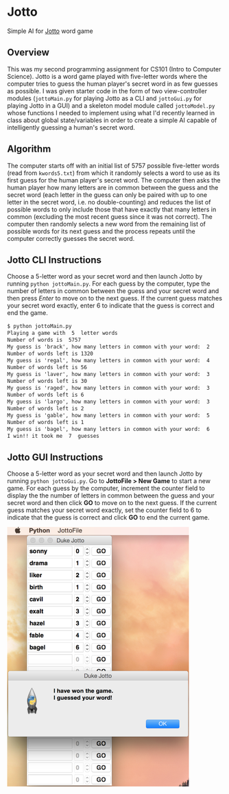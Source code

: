 Jotto
=====
Simple AI for [Jotto](http://en.wikipedia.org/wiki/Jotto) word game

Overview
--------
This was my second programming assignment for CS101 (Intro to Computer Science). Jotto is a word game played with five-letter words where the computer tries to guess the human player's secret word in as few guesses as possible. I was given starter code in the form of two view-controller modules (``jottoMain.py`` for playing Jotto as a CLI and ``jottoGui.py`` for playing Jotto in a GUI) and a skeleton model module called ``jottoModel.py`` whose functions I needed to implement using what I'd recently learned in class about global state/variables in order to create a simple AI capable of intelligently guessing a human's secret word.

Algorithm
---------
The computer starts off with an initial list of 5757 possible five-letter words (read from ``kwords5.txt``) from which it randomly selects a word to use as its first guess for the human player's secret word. The computer then asks the human player how many letters are in common between the guess and the secret word (each letter in the guess can only be paired with up to one letter in the secret word, i.e. no double-counting) and reduces the list of possible words to only include those that have exactly that many letters in common (excluding the most recent guess since it was not correct). The computer then randomly selects a new word from the remaining list of possible words for its next guess and the process repeats until the computer correctly guesses the secret word.

Jotto CLI Instructions
----------------------
Choose a 5-letter word as your secret word and then launch Jotto by running ``python jottoMain.py``. For each guess by the computer, type the number of letters in common between the guess and your secret word and then press *Enter* to move on to the next guess. If the current guess matches your secret word exactly, enter 6 to indicate that the guess is correct and end the game.

```shell
$ python jottoMain.py 
Playing a game with  5  letter words
Number of words is  5757
My guess is 'brack', how many letters in common with your word:  2
Number of words left is 1320
My guess is 'regal', how many letters in common with your word:  4
Number of words left is 56
My guess is 'laver', how many letters in common with your word:  3
Number of words left is 30
My guess is 'raged', how many letters in common with your word:  3
Number of words left is 6
My guess is 'largo', how many letters in common with your word:  3
Number of words left is 2
My guess is 'gable', how many letters in common with your word:  5
Number of words left is 1
My guess is 'bagel', how many letters in common with your word:  6
I win!! it took me  7  guesses
```

Jotto GUI Instructions
----------------------
Choose a 5-letter word as your secret word and then launch Jotto by running ``python jottoGui.py``. Go to **JottoFile > New Game** to start a new game. For each guess by the computer, increment the counter field to display the the number of letters in common between the guess and your secret word and then click **GO** to move on to the next guess. If the current guess matches your secret word exactly, set the counter field to 6 to indicate that the guess is correct and click **GO** to end the current game.

<img src="res/jotto-gui.png" alt="Jotto GUI" width="424" height="605" />
